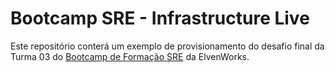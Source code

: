 # Bootcamp SRE - Infrastructure Live

Este repositório conterá um exemplo de provisionamento do desafio final da Turma 03 do [Bootcamp de Formação SRE][bootcamp]
da ElvenWorks.

[bootcamp]: https://aprenda.elven.works/programas-de-formacao-bootcamp-sre
